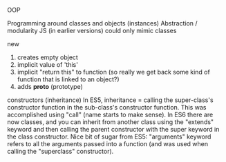 OOP

Programming around classes and objects (instances)
Abstraction / modularity
JS (in earlier versions) could only mimic classes

new
1. creates empty object
2. implicit value of 'this'
3. implicit "return this" to function (so really we get back some kind of function that is linked to an object?)
4. adds __proto__ (prototype)

constructors (inheritance)
In ES5, inheritance = calling the super-class's constructor function in the sub-class's constructor function.  This was accomplished using "call" (name starts to make sense).  In ES6 there are now classes, and you can inherit from another class using the "extends" keyword and then calling the parent constructor with the super keyword in the class constructor.  Nice bit of sugar from ES5: "arguments" keyword refers to all the arguments passed into a function (and was used when calling the "superclass" constructor).